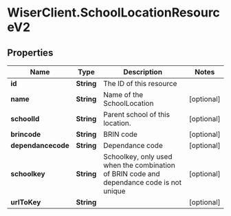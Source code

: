 # WiserClient.SchoolLocationResourceV2

## Properties
Name | Type | Description | Notes
------------ | ------------- | ------------- | -------------
**id** | **String** | The ID of this resource | 
**name** | **String** | Name of the SchoolLocation | [optional] 
**schoolId** | **String** | Parent school of this location. | [optional] 
**brincode** | **String** | BRIN code | [optional] 
**dependancecode** | **String** | Dependance code | [optional] 
**schoolkey** | **String** | Schoolkey, only used when the combination of BRIN code and dependance code is not unique | [optional] 
**urlToKey** | **String** |  | [optional] 


